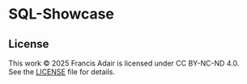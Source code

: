 # SQL-Showcase

## License
This work © 2025 Francis Adair is licensed under CC BY-NC-ND 4.0.  
See the [LICENSE](LICENSE.txt) file for details.
